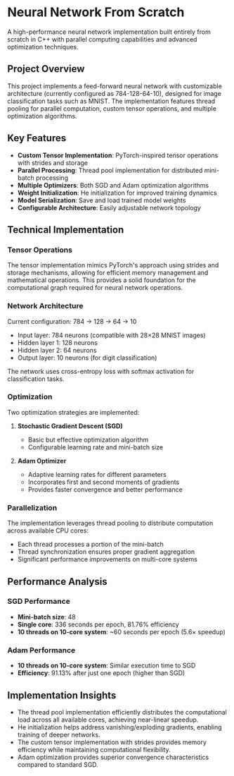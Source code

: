 # Neural Network From Scratch

A high-performance neural network implementation built entirely from scratch in C++ with parallel computing capabilities and advanced optimization techniques.

## Project Overview

This project implements a feed-forward neural network with customizable architecture (currently configured as 784-128-64-10), designed for image classification tasks such as MNIST. The implementation features thread pooling for parallel computation, custom tensor operations, and multiple optimization algorithms.

## Key Features

- **Custom Tensor Implementation**: PyTorch-inspired tensor operations with strides and storage
- **Parallel Processing**: Thread pool implementation for distributed mini-batch processing
- **Multiple Optimizers**: Both SGD and Adam optimization algorithms
- **Weight Initialization**: He initialization for improved training dynamics
- **Model Serialization**: Save and load trained model weights
- **Configurable Architecture**: Easily adjustable network topology

## Technical Implementation

### Tensor Operations

The tensor implementation mimics PyTorch's approach using strides and storage mechanisms, allowing for efficient memory management and mathematical operations. This provides a solid foundation for the computational graph required for neural network operations.

### Network Architecture

Current configuration: 784 → 128 → 64 → 10
- Input layer: 784 neurons (compatible with 28×28 MNIST images)
- Hidden layer 1: 128 neurons
- Hidden layer 2: 64 neurons
- Output layer: 10 neurons (for digit classification)

The network uses cross-entropy loss with softmax activation for classification tasks.

### Optimization

Two optimization strategies are implemented:

1. **Stochastic Gradient Descent (SGD)**
   - Basic but effective optimization algorithm
   - Configurable learning rate and mini-batch size

2. **Adam Optimizer**
   - Adaptive learning rates for different parameters
   - Incorporates first and second moments of gradients
   - Provides faster convergence and better performance

### Parallelization

The implementation leverages thread pooling to distribute computation across available CPU cores:
- Each thread processes a portion of the mini-batch
- Thread synchronization ensures proper gradient aggregation
- Significant performance improvements on multi-core systems

## Performance Analysis

### SGD Performance
- **Mini-batch size**: 48
- **Single core**: 336 seconds per epoch, 81.76% efficiency
- **10 threads on 10-core system**: ~60 seconds per epoch (5.6× speedup)

### Adam Performance
- **10 threads on 10-core system**: Similar execution time to SGD
- **Efficiency**: 91.13% after just one epoch (higher than SGD)

## Implementation Insights

- The thread pool implementation efficiently distributes the computational load across all available cores, achieving near-linear speedup.
- He initialization helps address vanishing/exploding gradients, enabling training of deeper networks.
- The custom tensor implementation with strides provides memory efficiency while maintaining computational flexibility.
- Adam optimization provides superior convergence characteristics compared to standard SGD.
